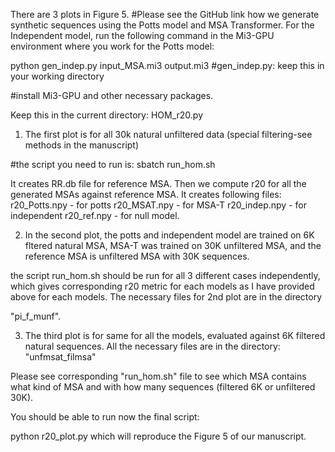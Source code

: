 There are 3 plots in Figure 5.
#Please see the GitHub link how we generate synthetic sequences using the Potts model and MSA Transformer. For the Independent model, run the following command in the Mi3-GPU environment where you work for the Potts model:

python gen_indep.py input_MSA.mi3 output.mi3 #gen_indep.py: keep this in your working directory

#install Mi3-GPU and other necessary packages.

Keep this in the current directory: HOM_r20.py

1. The first plot is for all 30k natural unfiltered data (special filtering-see methods in the manuscript)

#the script you need to run is:
sbatch run_hom.sh 

 It creates RR.db file for reference MSA. Then we compute r20 for all the generated MSAs against reference MSA. It creates following files:
r20_Potts.npy - for potts
r20_MSAT.npy -  for MSA-T
r20_indep.npy - for independent
r20_ref.npy - for null model.

2. In the second plot, the potts and independent model are trained on 6K fltered natural MSA, MSA-T was trained on 30K unfiltered MSA, and the reference MSA is unfiltered MSA with 30K sequences.

the script run_hom.sh should be run for all 3 different cases independently, which gives corresponding r20 metric for each models as I have provided above for each models. The necessary files for 2nd plot are in the directory 

"pi_f_munf".

3. The third plot is for same for all the models, evaluated against 6K filtered natural sequences. All the necessary files are in the directory:
  "unfmsat_filmsa"

Please see corresponding "run_hom.sh" file to see which MSA contains what kind of MSA and with how many sequences (filtered 6K or unfiltered 30K).

You should be able to run now the final script:

python r20_plot.py which will reproduce the Figure 5 of our manuscript.

